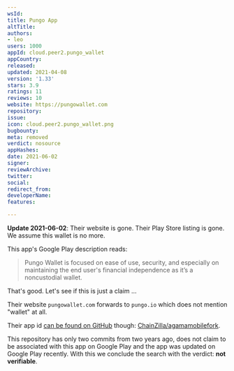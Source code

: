 ```yaml
---
wsId: 
title: Pungo App
altTitle: 
authors:
- leo
users: 1000
appId: cloud.peer2.pungo_wallet
appCountry: 
released: 
updated: 2021-04-08
version: '1.33'
stars: 3.9
ratings: 11
reviews: 10
website: https://pungowallet.com
repository: 
issue: 
icon: cloud.peer2.pungo_wallet.png
bugbounty: 
meta: removed
verdict: nosource
appHashes: 
date: 2021-06-02
signer: 
reviewArchive: 
twitter: 
social: 
redirect_from: 
developerName: 
features: 

---
```


**Update 2021-06-02**: Their website is gone. Their Play Store listing is gone.
We assume this wallet is no more.

This app's Google Play description reads:

> Pungo Wallet is focused on ease of use, security, and especially on
  maintaining the end user's financial independence as it’s a noncustodial
  wallet.

That's good. Let's see if this is just a claim ...

Their website `pungowallet.com` forwards to `pungo.io` which does not mention
"wallet" at all.

Their app id [can be found on
GitHub](https://github.com/search?l=XML&q=%22cloud.peer2.pungo_wallet%22&type=Code)
though: [ChainZilla/agamamobilefork](https://github.com/ChainZilla/agamamobilefork).

This repository has only two commits from two years ago, does not claim to be
associated with this app on Google Play and the app was updated on Google Play
recently. With this we conclude the search with the verdict: **not verifiable**.
